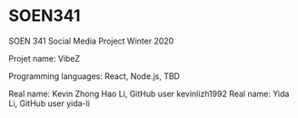 # SOEN341

SOEN 341 Social Media Project Winter 2020




Projet name: VibeZ

Programming languages: React, Node.js, TBD

Real name: Kevin Zhong Hao Li, GitHub user kevinlizh1992
Real name: Yida Li, GitHub user yida-li

  

